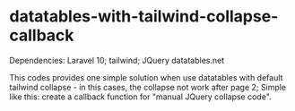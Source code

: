 # datatables-with-tailwind-collapse-callback

Dependencies:
Laravel 10;
tailwind;
JQuery
datatables.net

This codes provides one simple solution when use datatables with default tailwind collapse - in this cases, the collapse not work after page 2;
Simple like this: create a callback function for "manual JQuery collapse code".
